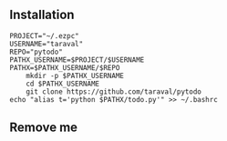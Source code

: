 ## Installation

	PROJECT="~/.ezpc"
	USERNAME="taraval"
	REPO="pytodo"
	PATHX_USERNAME=$PROJECT/$USERNAME
	PATHX=$PATHX_USERNAME/$REPO
        mkdir -p $PATHX_USERNAME
        cd $PATHX_USERNAME
        git clone https://github.com/taraval/pytodo
	echo "alias t='python $PATHX/todo.py'" >> ~/.bashrc

## Remove me
